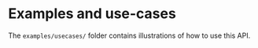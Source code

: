 # Examples and use-cases

The `examples/usecases/` folder contains illustrations of how to use this API.